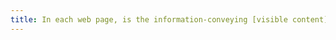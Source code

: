 ```yaml
---
title: In each web page, is the information-conveying [visible content](#visible-content) still present when the [style sheets](#style-sheet) are deactivated?
---
```

